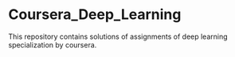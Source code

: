 # Coursera_Deep_Learning
This repository contains solutions of assignments of deep learning specialization by coursera.
